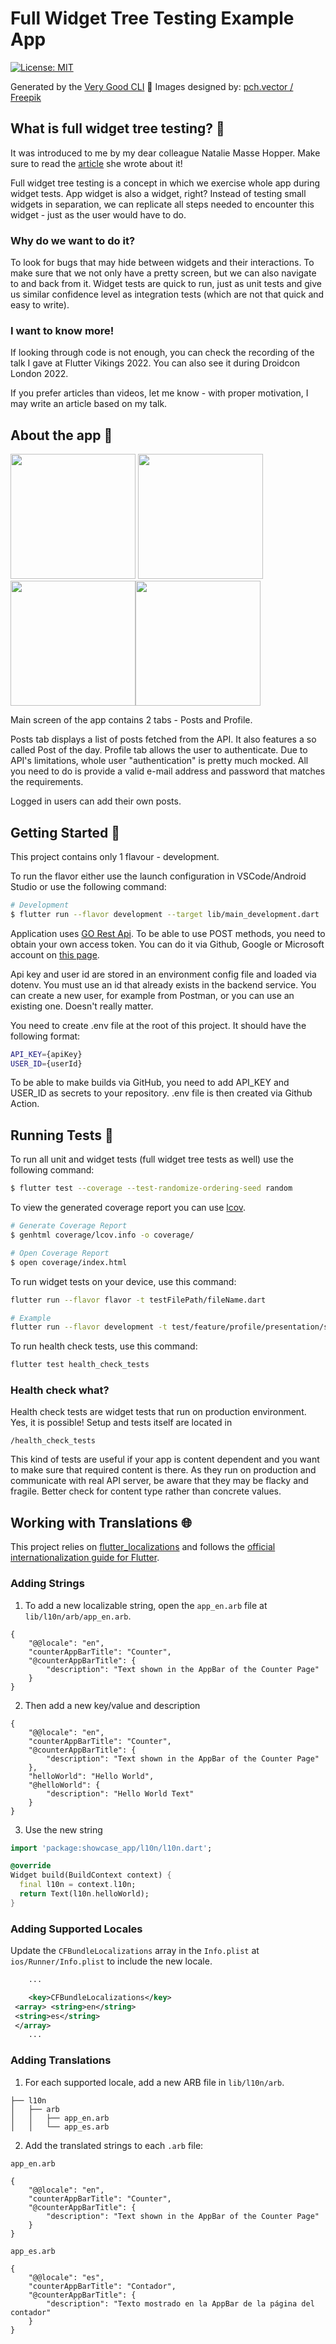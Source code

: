 
# Full Widget Tree Testing Example App
[![License: MIT][license_badge]][license_link]

Generated by the [Very Good CLI][very_good_cli_link] 🤖
Images designed by: [pch.vector / Freepik][vector_images_link]

## What is full widget tree testing? 🌳
It was introduced to me by my dear colleague Natalie Masse Hopper. Make sure to read the [article][natalie_article_link] she wrote about it!

Full widget tree testing is a concept in which we exercise whole app during widget tests. App widget is also a widget, right? Instead of testing small widgets in separation, we can replicate all steps needed to encounter this widget - just as the user would have to do.

### Why do we want to do it?

To look for bugs that may hide between widgets and their interactions. To make sure that we not only have a pretty screen, but we can also navigate to and back from it. Widget tests are quick to run, just as unit tests and give us similar confidence level as integration tests (which are not that quick and easy to write).

### I want to know more!

If looking through code is not enough, you can check the recording of the talk I gave at Flutter Vikings 2022.
You can also see it during Droidcon London 2022.

If you prefer articles than videos, let me know - with proper motivation, I may write an article based on my talk.


## About the app 📝
<img width="200" src="https://alicjaogonowska.pl/wp-content/uploads/2022/10/posts.png"/>         <img width="200" src="https://alicjaogonowska.pl/wp-content/uploads/2022/10/add_post.png"/><img width="200" src="https://alicjaogonowska.pl/wp-content/uploads/2022/10/login.png"/><img width="200" src="https://alicjaogonowska.pl/wp-content/uploads/2022/10/welcome.png"/>

Main screen of the app contains 2 tabs - Posts and Profile.

Posts tab displays a list of posts fetched from the API. It also features a so called Post of the day.
Profile tab allows the user to authenticate. Due to API's limitations, whole user
"authentication" is pretty much mocked. All you need to do is provide a valid e-mail address and password that matches the requirements.

Logged in users can add their own posts.

## Getting Started 🚀

This project contains only 1 flavour - development.

To run the flavor either use the launch configuration in VSCode/Android Studio or use the following command:

```sh
# Development
$ flutter run --flavor development --target lib/main_development.dart
```

Application uses [GO Rest Api][go_rest_api_link]. To be able to use POST methods, you need to
obtain your own access token. You can do it via Github, Google or Microsoft account on [this  page][go_rest_login_link].

Api key and user id are stored in an environment config file and loaded via dotenv. You must use an id that already exists in the backend service. You can create a new user, for example from Postman, or you can use an existing one. Doesn't really matter.

You need to create .env file at the root of this project. It should have the following format:

```sh
API_KEY={apiKey}
USER_ID={userId}
```

To be able to make builds via GitHub, you need to add API_KEY and USER_ID as secrets to your repository. .env file is then created via Github Action.


## Running Tests 🧪
To run all unit and widget tests (full widget tree tests as well) use the following command:

```sh
$ flutter test --coverage --test-randomize-ordering-seed random
```

To view the generated coverage report you can use [lcov](https://github.com/linux-test-project/lcov).

```sh
# Generate Coverage Report
$ genhtml coverage/lcov.info -o coverage/

# Open Coverage Report
$ open coverage/index.html
```

To run widget tests on your device, use this command:
```sh
flutter run --flavor flavor -t testFilePath/fileName.dart

# Example
flutter run --flavor development -t test/feature/profile/presentation/screen/profile_screen_test.dart
```

To run health check tests, use this command:
```sh
flutter test health_check_tests
```
### Health check what?
Health check tests are widget tests that run on production environment. Yes, it is possible! Setup and tests itself are located in
```
/health_check_tests
```
This kind of tests are useful if your app is content dependent and you want to make sure that required content is there. As they run on production and communicate with real API server, be aware that they may be flacky and fragile. Better check for content type rather than concrete values.
## Working with Translations 🌐

This project relies on [flutter_localizations][flutter_localizations_link] and follows the [official internationalization guide for Flutter][internationalization_link].

### Adding Strings

1. To add a new localizable string, open the `app_en.arb` file at `lib/l10n/arb/app_en.arb`.

```arb
{
    "@@locale": "en",
    "counterAppBarTitle": "Counter",
    "@counterAppBarTitle": {
        "description": "Text shown in the AppBar of the Counter Page"
    }
}
```

2. Then add a new key/value and description

```arb
{
    "@@locale": "en",
    "counterAppBarTitle": "Counter",
    "@counterAppBarTitle": {
        "description": "Text shown in the AppBar of the Counter Page"
    },
    "helloWorld": "Hello World",
    "@helloWorld": {
        "description": "Hello World Text"
    }
}
```

3. Use the new string

```dart
import 'package:showcase_app/l10n/l10n.dart';

@override
Widget build(BuildContext context) {
  final l10n = context.l10n;
  return Text(l10n.helloWorld);
}
```

### Adding Supported Locales

Update the `CFBundleLocalizations` array in the `Info.plist` at `ios/Runner/Info.plist` to include the new locale.

```xml
    ...

    <key>CFBundleLocalizations</key>
 <array> <string>en</string>
 <string>es</string>
 </array>
    ...
```

### Adding Translations

1. For each supported locale, add a new ARB file in `lib/l10n/arb`.

```
├── l10n
│   ├── arb
│   │   ├── app_en.arb
│   │   └── app_es.arb
```

2. Add the translated strings to each `.arb` file:

`app_en.arb`

```arb
{
    "@@locale": "en",
    "counterAppBarTitle": "Counter",
    "@counterAppBarTitle": {
        "description": "Text shown in the AppBar of the Counter Page"
    }
}
```

`app_es.arb`

```arb
{
    "@@locale": "es",
    "counterAppBarTitle": "Contador",
    "@counterAppBarTitle": {
        "description": "Texto mostrado en la AppBar de la página del contador"
    }
}
```


[flutter_localizations_link]: https://api.flutter.dev/flutter/flutter_localizations/flutter_localizations-library.html
[internationalization_link]: https://flutter.dev/docs/development/accessibility-and-localization/internationalization
[license_badge]: https://img.shields.io/badge/license-MIT-blue.svg
[license_link]: https://opensource.org/licenses/MIT
[very_good_cli_link]: https://github.com/VeryGoodOpenSource/very_good_cli
[go_rest_api_link]: https://gorest.co.in
[go_rest_login_link]: https://gorest.co.in/consumer/login
[vector_images_link]: http://www.freepik.com
[natalie_article_link]:https://cogitas.net/unleash-full-power-flutter-widget-tests/